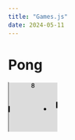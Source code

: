 ```yaml
---
title: "Games.js"
date: 2024-05-11
---
```


# Pong

<img src="/Images/Pong.png" alt="Image of pong" width="20%">

